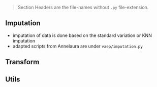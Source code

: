 > Section Headers are the file-names without `.py` file-extension.

## Imputation
- imputation of data is done based on the standard variation or KNN imputation
- adapted scripts from Annelaura are under `vaep/imputation.py`

## Transform

## Utils


